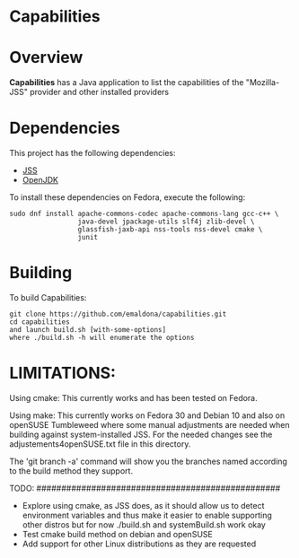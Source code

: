 Capabilities
========================================

Overview
========================================

**Capabilities** has a Java application to list the capabilities
of the "Mozilla-JSS" provider and other installed providers

Dependencies
========================================

This project has the following dependencies:

 - [JSS](https://github.com/dogtagpki/jss)
 - [OpenJDK](https://openjdk.java.net/)

To install these dependencies on Fedora, execute the following:

    sudo dnf install apache-commons-codec apache-commons-lang gcc-c++ \
                     java-devel jpackage-utils slf4j zlib-devel \
                     glassfish-jaxb-api nss-tools nss-devel cmake \
                     junit

Building
========================================
To build Capabilities:

    git clone https://github.com/emaldona/capabilities.git
    cd capabilities
    and launch build.sh [with-some-options]
    where ./build.sh -h will enumerate the options

LIMITATIONS:
========================================
Using cmake:
This currently works and has been tested on Fedora.

Using make:
This currently works on Fedora 30 and Debian 10 and also on
openSUSE Tumbleweed where some manual adjustments are needed
when building against system-installed JSS. For the needed changes
see the adjustements4openSUSE.txt file in this directory.

The 'git branch -a' command will show you the branches
named according to the build method they support.

TODO:
#################################################
- Explore using cmake, as JSS does, as it should allow us to detect environment
  variables and thus make it easier to enable supporting other distros
  but for now ./build.sh and systemBuild.sh work okay
- Test cmake build method on debian and openSUSE
- Add support for other Linux distributions as they are requested

